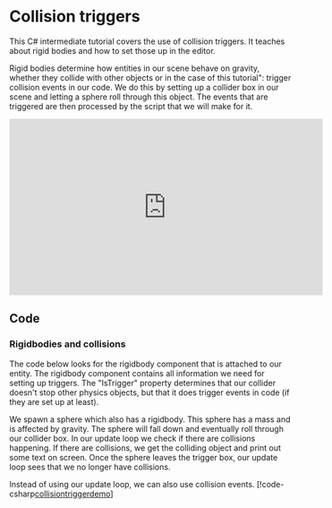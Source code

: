 # Collision triggers

This C# intermediate tutorial covers the use of collision triggers. It teaches about rigid bodies and how to set those up in the editor.

Rigid bodies determine how entities in our scene behave on gravity, whether they collide with other objects or in the case of this tutorial": trigger collision events in our code. We do this by setting up a collider box in our scene and letting a sphere roll through this object. The events that are triggered are then processed by the script that we will make for it.

<iframe width="560" height="315" src="https://www.youtube.com/embed/SIy3pfoXfoQ" frameborder="0" allow="accelerometer; autoplay; encrypted-media; gyroscope; picture-in-picture" allowfullscreen></iframe>

## Code
### Rigidbodies and collisions
The code below looks for the rigidbody component that is attached to our entity. The rigidbody component contains all information we need for setting up triggers. The "IsTrigger" property determines that our collider doesn't stop other physics objects, but that it does trigger events in code (if they are set up at least).

We spawn a sphere which also has a rigidbody. This sphere has a mass and is affected by gravity. The sphere will fall down and eventually roll through our collider box. In our update loop we check if there are collisions happening. If there are collisions, we get the colliding object and print out some text on screen. Once the sphere leaves the trigger box, our update loop sees that we no longer have collisions.

Instead of using our update loop, we can also use collision events. 
[!code-csharp[collisiontriggerdemo](../../../../stride/samples/Tutorials/CSharpIntermediate/CSharpIntermediate/CSharpIntermediate.Game/02_Collision-Triggers/CollisionTriggerDemo.cs)]
